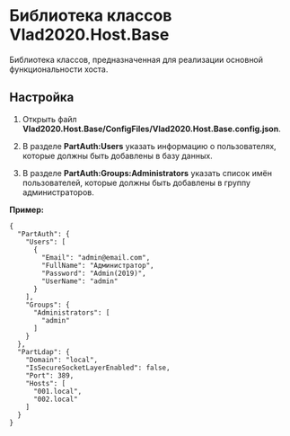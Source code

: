 # Библиотека классов Vlad2020.Host.Base

Библиотека классов, предназначенная для реализации основной функциональности хоста.

## Настройка

1. Открыть файл **Vlad2020.Host.Base/ConfigFiles/Vlad2020.Host.Base.config.json**.

2. В разделе **PartAuth:Users** указать информацию о пользователях, которые должны быть добавлены в базу данных.

3. В разделе **PartAuth:Groups:Administrators** указать список имён пользователей, которые должны быть добавлены в
группу администраторов.

**Пример:**

    {
      "PartAuth": {
        "Users": [
          {
            "Email": "admin@email.com",
            "FullName": "Администратор",
            "Password": "Admin(2019)",
            "UserName": "admin"
          }
        ],
        "Groups": {
          "Administrators": [
            "admin"
          ]
        }
      },
      "PartLdap": {
        "Domain": "local",
        "IsSecureSocketLayerEnabled": false,
        "Port": 389,
        "Hosts": [
          "001.local",
          "002.local"
        ]
      }
    }
